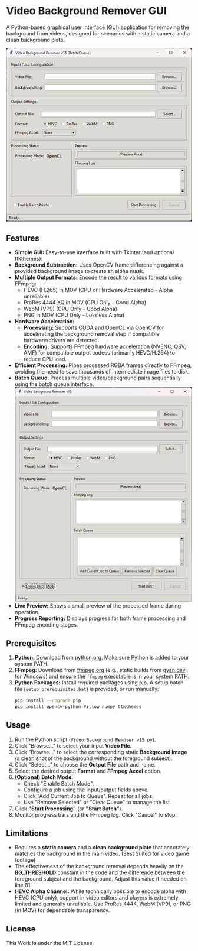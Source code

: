 # Video Background Remover GUI

A Python-based graphical user interface (GUI) application for removing the background from videos, designed for scenarios with a static camera and a clean background plate.

![Screenshot](screenshot1.png)


## Features

* **Simple GUI:** Easy-to-use interface built with Tkinter (and optional ttkthemes).
* **Background Subtraction:** Uses OpenCV frame differencing against a provided background image to create an alpha mask.
* **Multiple Output Formats:** Encode the result to various formats using FFmpeg:
    * HEVC (H.265) in MOV (CPU or Hardware Accelerated - Alpha unreliable)
    * ProRes 4444 XQ in MOV (CPU Only - Good Alpha)
    * WebM (VP9) (CPU Only - Good Alpha)
    * PNG in MOV (CPU Only - Lossless Alpha)
* **Hardware Acceleration:**
    * **Processing:** Supports CUDA and OpenCL via OpenCV for accelerating the background removal step if compatible hardware/drivers are detected.
    * **Encoding:** Supports FFmpeg hardware acceleration (NVENC, QSV, AMF) for compatible output codecs (primarily HEVC/H.264) to reduce CPU load.
* **Efficient Processing:** Pipes processed RGBA frames directly to FFmpeg, avoiding the need to save thousands of intermediate image files to disk.
* **Batch Queue:** Process multiple video/background pairs sequentially using the batch queue interface.
![Screenshot](screenshot2.png)
* **Live Preview:** Shows a small preview of the processed frame during operation.
* **Progress Reporting:** Displays progress for both frame processing and FFmpeg encoding stages.

## Prerequisites

1.  **Python:** Download from [python.org](https://www.python.org/downloads/). Make sure Python is added to your system PATH.
2.  **FFmpeg:** Download from [ffmpeg.org](https://ffmpeg.org/download.html) (e.g., static builds from [gyan.dev](https://www.gyan.dev/ffmpeg/builds/) for Windows) and ensure the `ffmpeg` executable is in your system PATH.
3.  **Python Packages:** Install required packages using pip. A setup batch file (`setup_prerequisites.bat`) is provided, or run manually:
    ```bash
    pip install --upgrade pip
    pip install opencv-python Pillow numpy ttkthemes
    ```

    
## Usage

1.  Run the Python script (`Video Background Remover v15.py`).
2.  Click "Browse..." to select your input **Video File**.
3.  Click "Browse..." to select the corresponding static **Background Image** (a clean shot of the background without the foreground subject).
4.  Click "Select..." to choose the **Output File** path and name.
5.  Select the desired output **Format** and **FFmpeg Accel** option.
6.  **(Optional) Batch Mode:**
    * Check "Enable Batch Mode".
    * Configure a job using the input/output fields above.
    * Click "Add Current Job to Queue". Repeat for all jobs.
    * Use "Remove Selected" or "Clear Queue" to manage the list.
7.  Click **"Start Processing"** (or **"Start Batch"**).
8.  Monitor progress bars and the FFmpeg log. Click "Cancel" to stop.

## Limitations

* Requires a **static camera** and a **clean background plate** that accurately matches the background in the main video. (Best Suited for video game footage)
* The effectiveness of the background removal depends heavily on the **BG_THRESHOLD** constant in the code and the difference between the foreground subject and the background. Adjust this value if needed on line 81.
* **HEVC Alpha Channel:** While technically possible to encode alpha with HEVC (CPU only), support in video editors and players is extremely limited and generally unreliable. Use ProRes 4444, WebM (VP9), or PNG (in MOV) for dependable transparency.

## License

This Work Is under the MIT License
